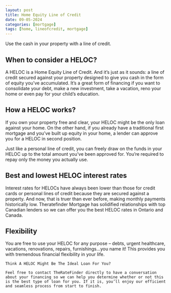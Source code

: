 ```yaml
---
layout: post
title: Home Equity Line of Credit
date: 09-05-2024
categories: [mortgage]
tags: [home, lineofcredit, mortgage]
---
```


Use the cash in your property with a line of credit.

## When to consider a HELOC?

A HELOC is a Home Equity Line of Credit. And it’s just as it sounds: a line of credit secured against your property designed to give you cash in the form of equity you’ve accumulated. It’s a great form of financing if you want to consolidate your debt, make a new investment, take a vacation, reno your home or even pay for your child’s education.


## How a HELOC works?

If you own your property free and clear, your HELOC might be the only loan against your home. On the other hand, if you already have a traditional first mortgage and you’ve built up equity in your home, a lender can approve you for a HELOC in second position.

Just like a personal line of credit, you can freely draw on the funds in your HELOC up to the total amount you’ve been approved for. You’re required to repay only the money you actually use.


## Best and lowest HELOC interest rates

Interest rates for HELOCs have always been lower than those for credit cards or personal lines of credit because they are secured against a property. And now, that is truer than ever before, making monthly payments historically low. Theratefinder Mortgage has solidified relationships with top Canadian lenders so we can offer you the best HELOC rates in Ontario and Canada.

## Flexibility

You are free to use your HELOC for any purpose – debts, urgent healthcare, vacations, renovations, repairs, furnishings…you name it! This provides you with tremendous financial flexibility in your life.

```
Think A HELOC Might Be The Ideal Loan For You?

Feel free to contact TheRateFinder directly to have a conversation about your financing so we can help you determine whether or not this is the best type of loan for you. If it is, you’ll enjoy our efficient and seamless process from start to finish.
```
